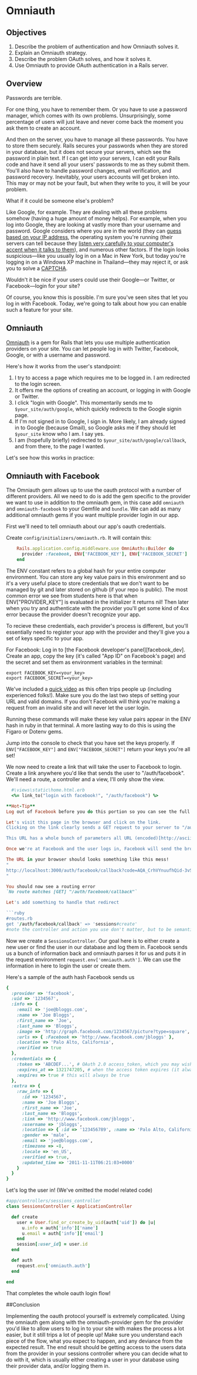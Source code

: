 # Omniauth

## Objectives
  1. Describe the problem of authentication and how Omniauth solves it.
  2. Explain an Omniauth strategy.
  3. Describe the problem OAuth solves, and how it solves it.
  4. Use Omniauth to provide OAuth authentication in a Rails server.

## Overview

Passwords are terrible.

For one thing, you have to remember them. Or you have to use a password manager, which comes with its own problems. Unsurprisingly, some percentage of users will just leave and never come back the moment you ask them to create an account.

And then on the server, you have to manage all these passwords. You have to store them securely. Rails secures your passwords when they are stored in your database, but it does not secure your servers, which see the password in plain text. If I can get into your servers, I can edit your Rails code and have it send all your users' passwords to me as they submit them. You'll also have to handle password changes, email verification, and password recovery. Inevitably, your users accounts will get broken into. This may or may not be your fault, but when they write to you, it will be your problem.

What if it could be someone else's problem?

Like Google, for example. They are dealing with all these problems somehow (having a huge amount of money helps). For example, when you log into Google, they are looking at vastly more than your username and password. Google considers where you are in the world (they can [guess based on your IP address][ip_geolocation], the operating system you're running (their servers can tell because they [listen very carefully to your computer's accent when it talks to them][ip_fingerprinting]), and numerous other factors. If the login looks suspicious—like you usually log in on a Mac in New York, but today you're logging in on a Windows XP machine in Thailand—they may reject it, or ask you to solve a [CAPTCHA].

Wouldn't it be nice if your users could use their Google—or Twitter, or Facebook—login for your site?

Of course, you know this is possible. I'm sure you've seen sites that let you log in with Facebook. Today, we're going to talk about how you can enable such a feature for your site.

## Omniauth

[Omniauth][omniauth] is a gem for Rails that lets you use multiple authentication providers on your site. You can let people log in with Twitter, Facebook, Google, or with a username and password.

Here's how it works from the user's standpoint:

  1. I try to access a page which requires me to be logged in. I am redirected to the login screen.
  2. It offers me the options of creating an account, or logging in with Google or Twitter.
  3. I click "login with Google". This momentarily sends me to `$your_site/auth/google`, which quickly redirects to the Google signin page.
  4. If I'm not signed in to Google, I sign in. More likely, I am already signed in to Google (because Gmail), so Google asks me if they should let `$your_site` know who I am. I say yes.
  5. I am (hopefully briefly) redirected to `$your_site/auth/google/callback`, and from there, to the page I wanted.

Let's see how this works in practice:

## Omniauth with Facebook

The Omniauth gem allows up to use the oauth protocol with a number of different providers.  All we need to do is add the gem specific to the provider we want to use in addition to the omniauth gem, in this case
add `omniauth` and `omniauth-facebook` to your Gemfile and `bundle`.  We can add as many additional omniauth gems if you want multiple provider login in our app. 

First we'll need to tell omniauth about our app's oauth credentials.

Create `config/initializers/omniauth.rb`. It will contain this:
```ruby
    Rails.application.config.middleware.use OmniAuth::Builder do
      provider :facebook, ENV['FACEBOOK_KEY'], ENV['FACEBOOK_SECRET']
    end
```
The ENV constant refers to a global hash for your entire computer environment.  You can store any key value pairs in this environment and so it's a very useful place to store credentials that we don't want to be managed by git and later stored on github (if your repo is public).  The most common error we see from students here is that when ENV["PROVIDER_KEY"] is evaluated in the initializer it returns nil!  Then later when you try and authenticate with the provider you'll get some kind of 4xx error because the provider doesn't recognize your app.

To recieve these credentials, each provider's process is different, but you'll essentially need to register your app with the provider and they'll give you a set of keys specific to your app.

For Facebook:
Log in to [the Facebook developer's panel][facebook_dev]. Create an app, copy the key (it's called "App ID" on Facebook's page) and the secret and set them as environment variables in the terminal:

    export FACEBOOK_KEY=<your_key>
    export FACEBOOK_SECRET=<your_key>

We've included a [quick video](https://youtu.be/1yryyKB7Edk) as this often trips people up (including experienced folks!).  Make sure you do the last two steps of setting your URL and valid domains. If you don't Facebook will think you're making a request from an invalid site and will never let the user login.

Running these commands will make these key value pairs appear in the ENV hash in ruby in that terminal.  A more lasting way to do this is using the Figaro or Dotenv gems.

Jump into the console to check that you have set the keys properly.  If `ENV["FACEBOOK_KEY"]` and `ENV["FACEBOOK_SECRET"]` return your keys you're all set!

We now need to create a link that will take the user to Facebook to login.  Create a link anywhere you'd like that sends the user to "/auth/facebook".  We'll need a route, a controller and a view, I'll only show the view.

```ruby
  #\views\static\home.html.erb
  <%= link_to("login with facebook!", "/auth/facebook") %>

**Hot-Tip**
Log out of Facebook before you do this portion so you can see the full flow.

Let's visit this page in the browser and click on the link.
Clicking on the link clearly sends a GET request to your server to "/auth/facebook", but in the browser we end up at "https://www.facebook.com/login.php?skip_api_login=1&api_key=1688265381390456&signed_next=1&next=https%3A%2F%2Fwww.facebook.com%2Fv2.5%2Fdialog%2Foauth%3Fredirect_uri%3Dhttp%253A%252F%252Flocalhost%253A3000%252Fauth%252Ffacebook%252Fcallback%26state%3Dc7e7feeea98f875e7a77d76f7385ea2960db3dc23a397c4b%26scope%3Demail%26response_type%3Dcode%26client_id%3D1688265381390456%26ret%3Dlogin&cancel_url=http%3A%2F%2Flocalhost%3A3000%2Fauth%2Ffacebook%2Fcallback%3Ferror%3Daccess_denied%26error_code%3D200%26error_description%3DPermissions%2Berror%26error_reason%3Duser_denied%26state%3Dc7e7feeea98f875e7a77d76f7385ea2960db3dc23a397c4b%23_%3D_&display=page"

This URL has a whole bunch of parameters all URL (encoded)[http://ascii.cl/url-encoding.htm] (which is why they look so strange).  At this point we are at Facebook's site because somewhere in our app omniauth sent the browser a redirect to that url (which it intelligently autogenerated for us!).

Once we're at Facebook and the user logs in, Facebook will send the browser ANOTHER redirect with the URL omniauth told it about in the previous URL.  Omniauth always wants Facebook to redirect us back to our server to the route "/auth/whatever_provider/callback".  Along with that request they'll send a whole bunch of information for us!  

The URL in your browser should looks something like this mess!
"
http://localhost:3000/auth/facebook/callback?code=AQA_CrhVYnuufhQid-3vS1NvI5rZfk4uPJwFZIymA90JeUR7NDFFy0bHQjbtneLkymqqZlmFbjcg2A0y5zRmaCy0D7k9H46F3j9pm9slzBIN9fM4Q54zAdiVZo2k6XtiMPZ_AG2xEZ8MyiTtbbQOBdaK57PY7lr7iLuFeaVUCUnZC69ddzcq_tLILEkjagSyWXi8WGGshbnIwy9C6d98hnoxl6AJjIi4TC3FScEAxKQ9vH1tXntQ9YvTLNWlWsWUcbefEq1RlywNi3IqGsLnDgyyRcHph0u4-TpnaqZPxHSNdcWCgnYfHK_bSO-R_a3H4Oo&state=60fb843af784e411ea7b5f809e34dd29d5e4eda891d0c4c1#_=_
"

You should now see a routing error
`No route matches [GET] "/auth/facebook/callback"`

Let's add something to handle that redirect

```ruby
#routes.rb
get '/auth/facebook/callback' => 'sessions#create'
#note the controller and action you use don't matter, but to be semantic we #should use the sessions controller because we're going to log the user in #by creating a session.
```
Now we create a `SessionsController`. Our goal here is to either create a new user or find the user in our database and log them in.  Facebook sends us a bunch of information back and omniauth parses it for us and puts it in the request environment `request.env['omniauth.auth']`.  We can use the information in here to login the user or create them.

Here's a sample of the auth hash Facebook sends us
```ruby
{
  :provider => 'facebook',
  :uid => '1234567',
  :info => {
    :email => 'joe@bloggs.com',
    :name => 'Joe Bloggs',
    :first_name => 'Joe',
    :last_name => 'Bloggs',
    :image => 'http://graph.facebook.com/1234567/picture?type=square',
    :urls => { :Facebook => 'http://www.facebook.com/jbloggs' },
    :location => 'Palo Alto, California',
    :verified => true
  },
  :credentials => {
    :token => 'ABCDEF...', # OAuth 2.0 access_token, which you may wish to store
    :expires_at => 1321747205, # when the access token expires (it always will)
    :expires => true # this will always be true
  },
  :extra => {
    :raw_info => {
      :id => '1234567',
      :name => 'Joe Bloggs',
      :first_name => 'Joe',
      :last_name => 'Bloggs',
      :link => 'http://www.facebook.com/jbloggs',
      :username => 'jbloggs',
      :location => { :id => '123456789', :name => 'Palo Alto, California' },
      :gender => 'male',
      :email => 'joe@bloggs.com',
      :timezone => -8,
      :locale => 'en_US',
      :verified => true,
      :updated_time => '2011-11-11T06:21:03+0000'
    }
  }
}
```
Let's log the user in! (We've omitted the model related code)

```ruby
#app/controllers/sessions_controller
class SessionsController < ApplicationController

  def create
    user = User.find_or_create_by_uid(auth['uid']) do |u|
      u.info = auth['info']['name']
      u.email = auth['info']['email']
    end
    session[:user_id] = user.id
  end

  def auth
    request.env['omniauth.auth']
  end

end
```

That completes the whole oauth login flow!

##Conclusion

Implementing the oauth protocol yourself is extremely complicated.  Using the omniauth gem along with the omniauth-provider gem for the provider you'd like to allow users to log in to your site with makes the process a lot easier, but it still trips a lot of people up!  Make sure you understand each piece of the flow, what you expect to happen, and any deviance from the expected result.  The end result should be getting access to the users data from the provider in your sessions controller where you can decide what to do with it, which is usually either creating a user in your database using their provider data, and/or logging them in.

[ip_geolocation]: https://en.wikipedia.org/wiki/Geolocation
[ip_fingerprinting]: https://en.wikipedia.org/wiki/TCP/IP_stack_fingerprinting]
[CAPTCHA]: [https://en.wikipedia.org/wiki/CAPTCHA]
[yak]: [https://en.wiktionary.org/wiki/yak_shaving]
[omniauth]: https://github.com/intridea/omniauth